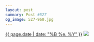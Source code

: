 ```yaml
---
layout: post
summary: Post #527
og_image: 527-960.jpg
---
```


<p>
  <time><a href="/527">{{ page.date | date: "%B %e, %Y" }}</a></time>
  <a href="/527"><img src="{{ site.assets_url }}/527-480.jpg" srcset="{{ site.assets_url }}/527-240.jpg 240w, {{ site.assets_url }}/527-480.jpg 480w, {{ site.assets_url }}/527-720.jpg 720w, {{ site.assets_url }}/527-960.jpg 960w" sizes="(min-width: 700px) 50vw, calc(100vw - 2rem)" /></a>
</p>
